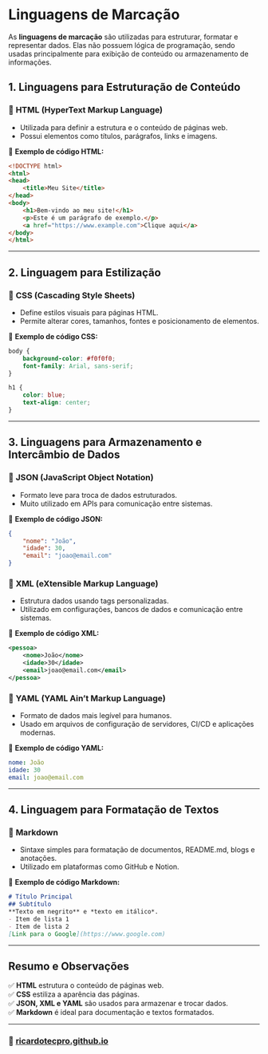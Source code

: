 # **Linguagens de Marcação**  

As **linguagens de marcação** são utilizadas para estruturar, formatar e representar dados. Elas não possuem lógica de programação, sendo usadas principalmente para exibição de conteúdo ou armazenamento de informações.  

## **1. Linguagens para Estruturação de Conteúdo**  

### 🔹 **HTML (HyperText Markup Language)**  
- Utilizada para definir a estrutura e o conteúdo de páginas web.  
- Possui elementos como títulos, parágrafos, links e imagens.  

📌 **Exemplo de código HTML:**  
```html
<!DOCTYPE html>
<html>
<head>
    <title>Meu Site</title>
</head>
<body>
    <h1>Bem-vindo ao meu site!</h1>
    <p>Este é um parágrafo de exemplo.</p>
    <a href="https://www.example.com">Clique aqui</a>
</body>
</html>
```

---

## **2. Linguagem para Estilização**  

### 🔹 **CSS (Cascading Style Sheets)**  
- Define estilos visuais para páginas HTML.  
- Permite alterar cores, tamanhos, fontes e posicionamento de elementos.  

📌 **Exemplo de código CSS:**  
```css
body {
    background-color: #f0f0f0;
    font-family: Arial, sans-serif;
}

h1 {
    color: blue;
    text-align: center;
}
```

---

## **3. Linguagens para Armazenamento e Intercâmbio de Dados**  

### 🔹 **JSON (JavaScript Object Notation)**  
- Formato leve para troca de dados estruturados.  
- Muito utilizado em APIs para comunicação entre sistemas.  

📌 **Exemplo de código JSON:**  
```json
{
    "nome": "João",
    "idade": 30,
    "email": "joao@email.com"
}
```

### 🔹 **XML (eXtensible Markup Language)**  
- Estrutura dados usando tags personalizadas.  
- Utilizado em configurações, bancos de dados e comunicação entre sistemas.  

📌 **Exemplo de código XML:**  
```xml
<pessoa>
    <nome>João</nome>
    <idade>30</idade>
    <email>joao@email.com</email>
</pessoa>
```

### 🔹 **YAML (YAML Ain’t Markup Language)**  
- Formato de dados mais legível para humanos.  
- Usado em arquivos de configuração de servidores, CI/CD e aplicações modernas.  

📌 **Exemplo de código YAML:**  
```yaml
nome: João
idade: 30
email: joao@email.com
```

---

## **4. Linguagem para Formatação de Textos**  

### 🔹 **Markdown**  
- Sintaxe simples para formatação de documentos, README.md, blogs e anotações.  
- Utilizado em plataformas como GitHub e Notion.  

📌 **Exemplo de código Markdown:**  
```markdown
# Título Principal
## Subtítulo
**Texto em negrito** e *texto em itálico*.
- Item de lista 1
- Item de lista 2
[Link para o Google](https://www.google.com)
```

---

## **Resumo e Observações**  
✅ **HTML** estrutura o conteúdo de páginas web.  
✅ **CSS** estiliza a aparência das páginas.  
✅ **JSON, XML e YAML** são usados para armazenar e trocar dados.  
✅ **Markdown** é ideal para documentação e textos formatados.  

---

### 🚀 [ricardotecpro.github.io](https://ricardotecpro.github.io/)
